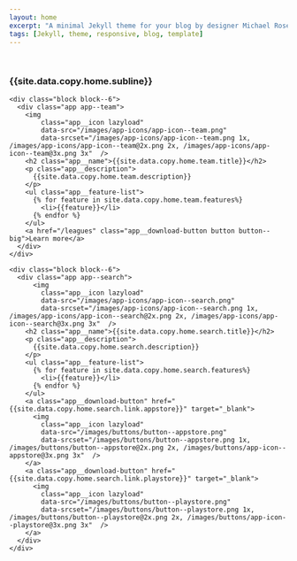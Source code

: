 ```yaml
---
layout: home
excerpt: "A minimal Jekyll theme for your blog by designer Michael Rose."
tags: [Jekyll, theme, responsive, blog, template]
---
```



<section class="header header--home">
  <div class="row header__content">
    <div class="block block--8 block--centered">
      <div class="headline headline--home">
        <h1 class="headline__title">
          <img
          class="lazyload"
          data-src="/images/logos/logo--header.png"
          data-srcset="/images/logos/logo--header.png 1x, /images/logos/logo--header@2x.png 2x, /images/logos/logo--header@3x.png 3x"  />
        </h1>
        <h3 class="headline__subtitle">{{site.data.copy.home.subline}}</h3>
      </div>
    </div>
  </div>
</section>

<section class="page-section page-section--app-presentation">
  <div class="row">



    <div class="block block--6">
      <div class="app app--team">
        <img
            class="app__icon lazyload"
            data-src="/images/app-icons/app-icon--team.png"
            data-srcset="/images/app-icons/app-icon--team.png 1x, /images/app-icons/app-icon--team@2x.png 2x, /images/app-icons/app-icon--team@3x.png 3x"  />
        <h2 class="app__name">{{site.data.copy.home.team.title}}</h2>
        <p class="app__description">
          {{site.data.copy.home.team.description}}
        </p>
        <ul class="app__feature-list">
          {% for feature in site.data.copy.home.team.features%}
            <li>{{feature}}</li>
          {% endfor %}
        </ul>
        <a href="/leagues" class="app__download-button button button--big">Learn more</a>
      </div>
    </div>

    <div class="block block--6">
      <div class="app app--search">
          <img
            class="app__icon lazyload"
            data-src="/images/app-icons/app-icon--search.png"
            data-srcset="/images/app-icons/app-icon--search.png 1x, /images/app-icons/app-icon--search@2x.png 2x, /images/app-icons/app-icon--search@3x.png 3x"  />
        <h2 class="app__name">{{site.data.copy.home.search.title}}</h2>
        <p class="app__description">
          {{site.data.copy.home.search.description}}
        </p>
        <ul class="app__feature-list">
          {% for feature in site.data.copy.home.search.features%}
            <li>{{feature}}</li>
          {% endfor %}
        </ul>
        <a class="app__download-button" href="{{site.data.copy.home.search.link.appstore}}" target="_blank">
          <img
            class="app__icon lazyload"
            data-src="/images/buttons/button--appstore.png"
            data-srcset="/images/buttons/button--appstore.png 1x, /images/buttons/button--appstore@2x.png 2x, /images/buttons/app-icon--appstore@3x.png 3x"  />
        </a>
        <a class="app__download-button" href="{{site.data.copy.home.search.link.playstore}}" target="_blank">
          <img
            class="app__icon lazyload"
            data-src="/images/buttons/button--playstore.png"
            data-srcset="/images/buttons/button--playstore.png 1x, /images/buttons/button--playstore@2x.png 2x, /images/buttons/app-icon--playstore@3x.png 3x"  />
        </a>
      </div>
    </div>

  </div>
</section>
